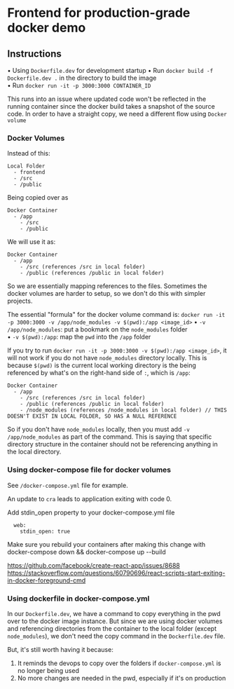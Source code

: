 # Frontend for production-grade docker demo

## Instructions
• Using `Dockerfile.dev` for development startup
• Run `docker build -f Dockerfile.dev .` in the directory to build the image    
• Run `docker run -it -p 3000:3000 CONTAINER_ID`    

This runs into an issue where updated code won't be reflected in the running container since the docker build takes a snapshot of the source code.
In order to have a straight copy, we need a different flow using `Docker volume`

### Docker Volumes

Instead of this:
```
Local Folder
  - frontend
  - /src
  - /public
```

Being copied over as 

```
Docker Container
  - /app
    - /src
    - /public
```

We will use it as:
```
Docker Container
  - /app
    - /src (references /src in local folder)
    - /public (references /public in local folder)
```

So we are essentially mapping references to the files. Sometimes the docker volumes are harder to setup, so we don't do this with simpler projects.

The essential "formula" for the docker volume command is:
`docker run -it -p 3000:3000 -v /app/node_modules -v $(pwd):/app <image_id>`
• `-v /app/node_modules`: put a bookmark on the `node_modules` folder    
• `-v $(pwd):/app`: map the `pwd` into the `/app` folder    

If you try to run `docker run -it -p 3000:3000 -v $(pwd):/app <image_id>`, it will not work if you do not have `node_modules` directory locally. This is because `$(pwd)` is the current local working directory is the being referenced by what's on the right-hand side of `:`, which is `/app`: 

```
Docker Container
  - /app
    - /src (references /src in local folder)
    - /public (references /public in local folder)
    - /node_modules (references /node_modules in local folder) // THIS DOESN'T EXIST IN LOCAL FOLDER, SO HAS A NULL REFERENCE
```
So if you don't have `node_modules` locally, then you must add `-v /app/node_modules` as part of the command. This is saying that specific directory structure in the container should not be referencing anything in the local directory.

### Using docker-compose file for docker volumes
See `/docker-compose.yml` file for example.

An update to `cra` leads to application exiting with code 0.

Add stdin_open property to your docker-compose.yml file
```
  web:
    stdin_open: true
```
Make sure you rebuild your containers after making this change with  docker-compose down && docker-compose up --build

https://github.com/facebook/create-react-app/issues/8688
https://stackoverflow.com/questions/60790696/react-scripts-start-exiting-in-docker-foreground-cmd

### Using dockerfile in docker-compose.yml
In our `Dockerfile.dev`, we have a command to copy everything in the pwd over to the docker image instance. But since we are using docker volumes and referencing directories from the container to the local folder (except `node_modules`), we don't need the copy command in the `Dockerfile.dev` file.

But, it's still worth having it because:
1. It reminds the devops to copy over the folders if `docker-compose.yml` is no longer being used
2. No more changes are needed in the pwd, especially if it's on production
